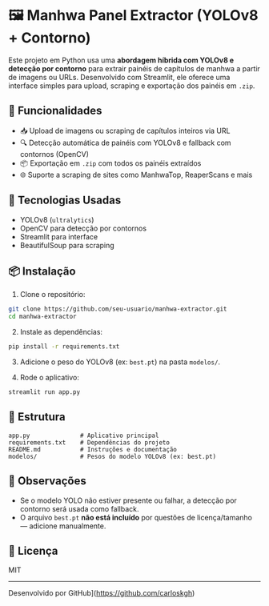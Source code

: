 # 🖼️ Manhwa Panel Extractor (YOLOv8 + Contorno)

Este projeto em Python usa uma **abordagem híbrida com YOLOv8 e detecção por contorno** para extrair painéis de capítulos de manhwa a partir de imagens ou URLs. Desenvolvido com Streamlit, ele oferece uma interface simples para upload, scraping e exportação dos painéis em `.zip`.

## 🚀 Funcionalidades

- 📥 Upload de imagens ou scraping de capítulos inteiros via URL
- 🔍 Detecção automática de painéis com YOLOv8 e fallback com contornos (OpenCV)
- 📦 Exportação em `.zip` com todos os painéis extraídos
- 🌐 Suporte a scraping de sites como ManhwaTop, ReaperScans e mais

## 🧠 Tecnologias Usadas

- YOLOv8 (`ultralytics`)
- OpenCV para detecção por contornos
- Streamlit para interface
- BeautifulSoup para scraping

## 📦 Instalação

1. Clone o repositório:

```bash
git clone https://github.com/seu-usuario/manhwa-extractor.git
cd manhwa-extractor
```

2. Instale as dependências:

```bash
pip install -r requirements.txt
```

3. Adicione o peso do YOLOv8 (ex: `best.pt`) na pasta `modelos/`.

4. Rode o aplicativo:

```bash
streamlit run app.py
```

## 📁 Estrutura

```
app.py              # Aplicativo principal
requirements.txt    # Dependências do projeto
README.md           # Instruções e documentação
modelos/            # Pesos do modelo YOLOv8 (ex: best.pt)
```

## 📌 Observações

- Se o modelo YOLO não estiver presente ou falhar, a detecção por contorno será usada como fallback.
- O arquivo `best.pt` **não está incluído** por questões de licença/tamanho — adicione manualmente.

## 📜 Licença

MIT

---

Desenvolvido por GitHub](https://github.com/carloskgh)
